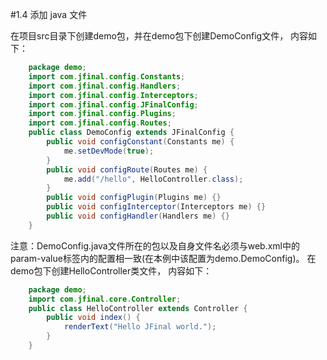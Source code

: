 #1.4 添加 java 文件

在项目src目录下创建demo包，并在demo包下创建DemoConfig文件， 内容如下：
```java
    package demo;
	import com.jfinal.config.Constants;
	import com.jfinal.config.Handlers;
	import com.jfinal.config.Interceptors;
	import com.jfinal.config.JFinalConfig;
	import com.jfinal.config.Plugins;
	import com.jfinal.config.Routes;
	public class DemoConfig extends JFinalConfig {
		public void configConstant(Constants me) {
			me.setDevMode(true);
		}
		public void configRoute(Routes me) {
			me.add("/hello", HelloController.class);
		}
		public void configPlugin(Plugins me) {}
		public void configInterceptor(Interceptors me) {}
		public void configHandler(Handlers me) {}
	}
```	
注意：DemoConfig.java文件所在的包以及自身文件名必须与web.xml中的param-value标签内的配置相一致(在本例中该配置为demo.DemoConfig)。
在demo包下创建HelloController类文件， 内容如下：

```java
	package demo;
	import com.jfinal.core.Controller;
	public class HelloController extends Controller {
		public void index() {
			renderText("Hello JFinal world.");
		}
	}
```


